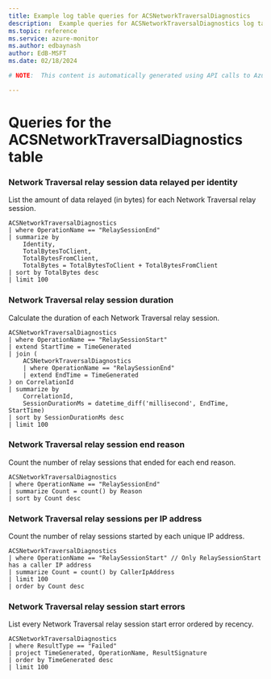 ```yaml
---
title: Example log table queries for ACSNetworkTraversalDiagnostics
description:  Example queries for ACSNetworkTraversalDiagnostics log table
ms.topic: reference
ms.service: azure-monitor
ms.author: edbaynash
author: EdB-MSFT
ms.date: 02/18/2024

# NOTE:  This content is automatically generated using API calls to Azure. Any edits made on these files will be overwritten in the next run of the script. 

---
```


# Queries for the ACSNetworkTraversalDiagnostics table


### Network Traversal relay session data relayed per identity  


List the amount of data relayed (in bytes) for each Network Traversal relay session.  

```query
ACSNetworkTraversalDiagnostics
| where OperationName == "RelaySessionEnd"
| summarize by
    Identity,
    TotalBytesToClient,
    TotalBytesFromClient,
    TotalBytes = TotalBytesToClient + TotalBytesFromClient
| sort by TotalBytes desc
| limit 100
```



### Network Traversal relay session duration  


Calculate the duration of each Network Traversal relay session.  

```query
ACSNetworkTraversalDiagnostics
| where OperationName == "RelaySessionStart"
| extend StartTime = TimeGenerated
| join (
    ACSNetworkTraversalDiagnostics
    | where OperationName == "RelaySessionEnd"
    | extend EndTime = TimeGenerated
) on CorrelationId
| summarize by
    CorrelationId,
    SessionDurationMs = datetime_diff('millisecond', EndTime, StartTime)
| sort by SessionDurationMs desc
| limit 100
```



### Network Traversal relay session end reason  


Count the number of relay sessions that ended for each end reason.  

```query
ACSNetworkTraversalDiagnostics
| where OperationName == "RelaySessionEnd"
| summarize Count = count() by Reason
| sort by Count desc
```



### Network Traversal relay sessions per IP address  


Count the number of relay sessions started by each unique IP address.  

```query
ACSNetworkTraversalDiagnostics
| where OperationName == "RelaySessionStart" // Only RelaySessionStart has a caller IP address
| summarize Count = count() by CallerIpAddress
| limit 100
| order by Count desc
```



### Network Traversal relay session start errors  


List every Network Traversal relay session start error ordered by recency.  

```query
ACSNetworkTraversalDiagnostics
| where ResultType == "Failed"
| project TimeGenerated, OperationName, ResultSignature
| order by TimeGenerated desc
| limit 100
```

